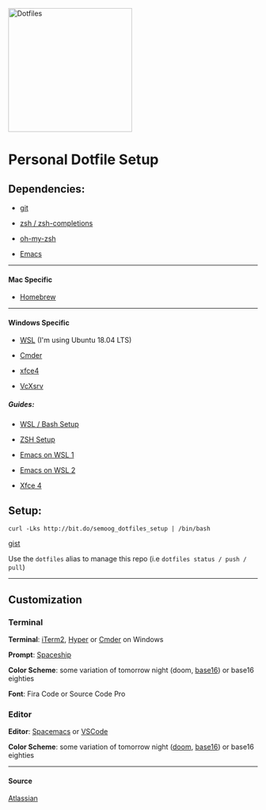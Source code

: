 <img src="http://icons.iconarchive.com/icons/danleech/simple/1024/slashdot-icon.png" alt="Dotfiles" width="250"/>

# Personal Dotfile Setup

## Dependencies:

- [git](https://git-scm.com/)

- [zsh / zsh-completions](https://www.zsh.org/)

- [oh-my-zsh](https://ohmyz.sh/)

- [Emacs](https://www.gnu.org/software/emacs/)

---

#### Mac Specific

- [Homebrew](https://brew.sh)

---

#### Windows Specific

- [WSL](https://docs.microsoft.com/en-us/windows/wsl/install-win10) (I'm using Ubuntu 18.04 LTS)

- [Cmder](https://cmder.net/)

- [xfce4](https://www.xfce.org/)

- [VcXsrv](https://sourceforge.net/projects/vcxsrv/)

##### Guides:

- [WSL / Bash Setup](https://gingter.org/2016/11/16/running-windows-10-ubuntu-bash-in-cmder/)

- [ZSH Setup](https://gingter.org/2016/08/17/install-and-run-zsh-on-windows/)

- [Emacs on WSL 1](https://www.emacswiki.org/emacs/CategoryWSL)

- [Emacs on WSL 2](https://solarianprogrammer.com/2017/05/18/emacs-windows-subsystem-linux/)

- [Xfce 4](https://solarianprogrammer.com/2017/04/16/windows-susbsystem-for-linux-xfce-4/)

## Setup:

```
curl -Lks http://bit.do/semoog_dotfiles_setup | /bin/bash
```

[gist](https://gist.github.com/semoog/0fe4880781faa9eb2676b2455a619f87)

Use the `dotfiles` alias to manage this repo (i.e `dotfiles status / push / pull`)

---

## Customization

### Terminal

**Terminal**: [iTerm2](https://iterm2.com/), [Hyper](https://hyper.is/) or [Cmder](https://cmder.net/) on Windows

**Prompt**: [Spaceship](https://github.com/denysdovhan/spaceship-prompt/)

**Color Scheme**: some variation of tomorrow night (doom, [base16](https://github.com/chriskempson/base16)) or base16 eighties

**Font**: Fira Code or Source Code Pro
 
### Editor

**Editor**: [Spacemacs](http://spacemacs.org/) or [VSCode](https://code.visualstudio.com/)

**Color Scheme**: some variation of tomorrow night ([doom](https://github.com/hlissner/emacs-doom-themes), [base16](https://github.com/chriskempson/base16)) or base16 eighties

---

#### Source

[Atlassian](https://www.atlassian.com/git/tutorials/dotfiles)
